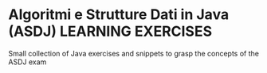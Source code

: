 # Algoritmi e Strutture Dati in Java (ASDJ) LEARNING EXERCISES

Small collection of Java exercises and snippets to grasp the concepts of the ASDJ exam


